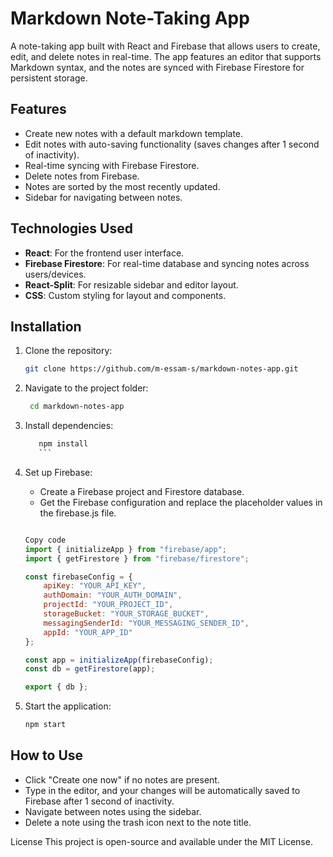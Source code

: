 # Markdown Note-Taking App

A note-taking app built with React and Firebase that allows users to create, edit, and delete notes in real-time. The app features an editor that supports Markdown syntax, and the notes are synced with Firebase Firestore for persistent storage.

## Features

- Create new notes with a default markdown template.
- Edit notes with auto-saving functionality (saves changes after 1 second of inactivity).
- Real-time syncing with Firebase Firestore.
- Delete notes from Firebase.
- Notes are sorted by the most recently updated.
- Sidebar for navigating between notes.

## Technologies Used

- **React**: For the frontend user interface.
- **Firebase Firestore**: For real-time database and syncing notes across users/devices.
- **React-Split**: For resizable sidebar and editor layout.
- **CSS**: Custom styling for layout and components.

## Installation

1. Clone the repository:

   ```bash
   git clone https://github.com/m-essam-s/markdown-notes-app.git
    ```

2. Navigate to the project folder:

    ```bash
     cd markdown-notes-app
     ```

3. Install dependencies:

     ```bash
        npm install
        ``` 
4. Set up Firebase:

   - Create a Firebase project and Firestore database.
   - Get the Firebase configuration and replace the placeholder values in the firebase.js file.

    ```javascript

    Copy code
    import { initializeApp } from "firebase/app";
    import { getFirestore } from "firebase/firestore";

    const firebaseConfig = {
        apiKey: "YOUR_API_KEY",
        authDomain: "YOUR_AUTH_DOMAIN",
        projectId: "YOUR_PROJECT_ID",
        storageBucket: "YOUR_STORAGE_BUCKET",
        messagingSenderId: "YOUR_MESSAGING_SENDER_ID",
        appId: "YOUR_APP_ID"
    };

    const app = initializeApp(firebaseConfig);
    const db = getFirestore(app);

    export { db };
    ```

5. Start the application:

    ```bash
    npm start
    ```

## How to Use

- Click "Create one now" if no notes are present.
- Type in the editor, and your changes will be automatically saved to Firebase after 1 second of inactivity.
- Navigate between notes using the sidebar.
- Delete a note using the trash icon next to the note title.

License
This project is open-source and available under the MIT License.
